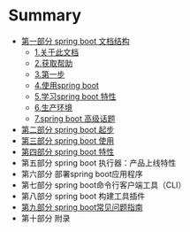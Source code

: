 # Summary

* [第一部分 spring boot 文档结构](README.md)
  * [1.关于此文档](xin-xi.md)
  * [2.获取帮助](2huo-qu-bang-zhu.md)
  * [3.第一步](3di-yi-bu.md)
  * [4.使用spring boot](4shi-yong-spring-boot.md)
  * [5.学习spring boot 特性](5spring-boot-te-xing.md)
  * [6.生产环境](6sheng-chan-huan-jing.md)
  * [7.spring boot 高级话题](7spring-boot-gao-ji-hua-ti.md)
* [第二部分 spring boot 起步](chapter1.md)
* [第三部分 spring boot 使用](dan-dan-de.md)
* [第四部分 spring boot 特性](di-si-bu-fen-spring-boot-te-xing.md)
* 第五部分 spring boot 执行器：产品上线特性
* 第六部分 部署spring boot应用程序
* 第七部分 spring boot命令行客户端工具（CLI）
* 第八部分 spring boot 构建工具插件
* [第九部分 spring boot常见问题指南](di-jiu-bu-fen-spring-boot-chang-jian-wen-ti-zhi-nan.md)
* 第十部分 附录

